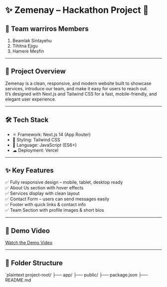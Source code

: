 # ✨ Zemenay – Hackathon Project 🚀

## 👥 Team  warriros Members
1. Beamlak Sintayehu
2. Tihitna Ejigu
3. Hamere Mesfin

---

## 📌 Project Overview
Zemenay is a clean, responsive, and modern website built to showcase services, introduce our team, and make it easy for users to reach out.  
It’s designed with Next.js and Tailwind CSS for a fast, mobile-friendly, and elegant user experience.

---

## 🛠 Tech Stack
- ⚛ Framework: Next.js 14 (App Router)
- 🎨 Styling: Tailwind CSS
- 📜 Language: JavaScript (ES6+)
- ☁ Deployment: Vercel

---

## ✨ Key Features
✅ Fully responsive design – mobile, tablet, desktop ready  
✅ About Us section with hover effects  
✅ Services display with clean layout  
✅ Contact Form – users can send messages easily  
✅ Footer with quick links & contact info  
✅ Team Section with profile images & short bios  

---

## 🎥 Demo Video
[Watch the Demo Video](https://www.loom.com/share/c8010d77539149ab9793a327a7950c94?sid=56767efd-38a0-4775-bd4e-2c43da362060)

---

## 📂 Folder Structure
`plaintext
project-root/
 ├── app/
 ├── public/
 ├── package.json
 ├── README.md